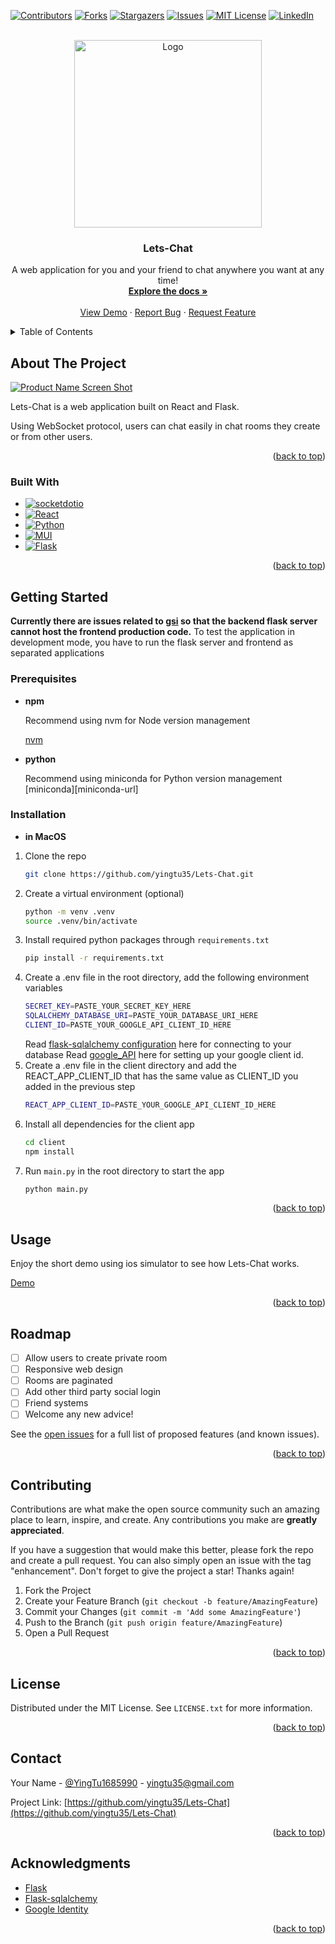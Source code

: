 <!-- Improved compatibility of back to top link: See: https://github.com/othneildrew/Best-README-Template/pull/73 -->
<a name="readme-top"></a>
<!--
*** Thanks for checking out the Best-README-Template. If you have a suggestion
*** that would make this better, please fork the repo and create a pull request
*** or simply open an issue with the tag "enhancement".
*** Don't forget to give the project a star!
*** Thanks again! Now go create something AMAZING! :D
-->



<!-- PROJECT SHIELDS -->
<!--
*** I'm using markdown "reference style" links for readability.
*** Reference links are enclosed in brackets [ ] instead of parentheses ( ).
*** See the bottom of this document for the declaration of the reference variables
*** for contributors-url, forks-url, etc. This is an optional, concise syntax you may use.
*** https://www.markdownguide.org/basic-syntax/#reference-style-links
-->
[![Contributors][contributors-shield]][contributors-url]
[![Forks][forks-shield]][forks-url]
[![Stargazers][stars-shield]][stars-url]
[![Issues][issues-shield]][issues-url]
[![MIT License][license-shield]][license-url]
[![LinkedIn][linkedin-shield]][linkedin-url]



<!-- PROJECT LOGO -->
<br />
<div align="center">
  <a href="https://github.com/yingtu35/Lets-Chat">
    <img src="assets/icon1.png" alt="Logo" width="300">
  </a>

<h3 align="center">Lets-Chat</h3>

  <p align="center">
    A web application for you and your friend to chat anywhere you want at any time!
    <br />
    <a href="https://github.com/yingtu35/Lets-Chat"><strong>Explore the docs »</strong></a>
    <br />
    <br />
    <a href="https://github.com/yingtu35/Lets-Chat">View Demo</a>
    ·
    <a href="https://github.com/yingtu35/Lets-Chat/issues">Report Bug</a>
    ·
    <a href="https://github.com/yingtu35/Lets-Chat/issues">Request Feature</a>
  </p>
</div>



<!-- TABLE OF CONTENTS -->
<details>
  <summary>Table of Contents</summary>
  <ol>
    <li>
      <a href="#about-the-project">About The Project</a>
      <ul>
        <li><a href="#built-with">Built With</a></li>
      </ul>
    </li>
    <li>
      <a href="#getting-started">Getting Started</a>
      <ul>
        <li><a href="#prerequisites">Prerequisites</a></li>
        <li><a href="#installation">Installation</a></li>
      </ul>
    </li>
    <li><a href="#usage">Usage</a></li>
    <li><a href="#roadmap">Roadmap</a></li>
    <li><a href="#contributing">Contributing</a></li>
    <li><a href="#license">License</a></li>
    <li><a href="#contact">Contact</a></li>
    <li><a href="#acknowledgments">Acknowledgments</a></li>
  </ol>
</details>



<!-- ABOUT THE PROJECT -->
## About The Project

[![Product Name Screen Shot][product-screenshot]](https://example.com)

Lets-Chat is a web application built on React and Flask.

Using WebSocket protocol, users can chat easily in chat rooms they create or from other users.

<p align="right">(<a href="#readme-top">back to top</a>)</p>



### Built With

* [![socketdotio][socketdotio.com]][socketdotio-url]
* [![React][React.js]][React-url]
* [![Python][Python.org]][Python-url]
* [![MUI][MUI.com]][MUI-url]
* [![Flask][Flask.org]][Flask-url]

<p align="right">(<a href="#readme-top">back to top</a>)</p>



<!-- GETTING STARTED -->
## Getting Started

**Currently there are issues related to [gsi](https://developers.google.com/identity/gsi/web/reference/js-reference#google.accounts.id.renderButton) so that the backend flask server cannot host the frontend production code.** 
To test the application in development mode, you have to run the flask server and frontend as separated applications

### Prerequisites

* **npm**
  
  Recommend using nvm for Node version management

  [nvm][nvm-url]
* **python**
  
  Recommend using miniconda for Python version management
  [miniconda][miniconda-url]

### Installation
* **in MacOS**
1. Clone the repo
   ```sh
   git clone https://github.com/yingtu35/Lets-Chat.git
   ```
2. Create a virtual environment (optional)
   ```sh
   python -m venv .venv
   source .venv/bin/activate
   ```
3. Install required python packages through `requirements.txt`
   ```sh
   pip install -r requirements.txt
   ```
4. Create a .env file in the root directory, add the following environment variables
    ```sh
    SECRET_KEY=PASTE_YOUR_SECRET_KEY_HERE
    SQLALCHEMY_DATABASE_URI=PASTE_YOUR_DATABASE_URI_HERE
    CLIENT_ID=PASTE_YOUR_GOOGLE_API_CLIENT_ID_HERE
    ```
    Read [flask-sqlalchemy configuration][sqlalchemy-url] here for connecting to your database
    Read [google_API][google_API-url] here for setting up your google client id.
5. Create a .env file in the client directory and add the REACT_APP_CLIENT_ID that has the same value as CLIENT_ID you added in the previous step
   ```sh
   REACT_APP_CLIENT_ID=PASTE_YOUR_GOOGLE_API_CLIENT_ID_HERE
   ```
6. Install all dependencies for the client app
   ```sh
   cd client
   npm install
   ```
7. Run `main.py` in the root directory to start the app
   ```sh
   python main.py
   ```

<p align="right">(<a href="#readme-top">back to top</a>)</p>



<!-- USAGE EXAMPLES -->
## Usage

Enjoy the short demo using ios simulator to see how Lets-Chat works.

[Demo][demo-url]
<!-- 
[![Lets-Chat demo](images/video%20thumbnail.png)](http://www.youtube.com/watch?v=MnJX33HtIVE "Lets-Chat demo") -->

<p align="right">(<a href="#readme-top">back to top</a>)</p>



<!-- ROADMAP -->
## Roadmap

- [ ] Allow users to create private room
- [ ] Responsive web design
- [ ] Rooms are paginated
- [ ] Add other third party social login
- [ ] Friend systems
- [ ] Welcome any new advice!
    <!-- - [ ] Nested Feature -->

See the [open issues](https://github.com/yingtu35/Lets-Chat/issues) for a full list of proposed features (and known issues).

<p align="right">(<a href="#readme-top">back to top</a>)</p>



<!-- CONTRIBUTING -->
## Contributing

Contributions are what make the open source community such an amazing place to learn, inspire, and create. Any contributions you make are **greatly appreciated**.

If you have a suggestion that would make this better, please fork the repo and create a pull request. You can also simply open an issue with the tag "enhancement".
Don't forget to give the project a star! Thanks again!

1. Fork the Project
2. Create your Feature Branch (`git checkout -b feature/AmazingFeature`)
3. Commit your Changes (`git commit -m 'Add some AmazingFeature'`)
4. Push to the Branch (`git push origin feature/AmazingFeature`)
5. Open a Pull Request

<p align="right">(<a href="#readme-top">back to top</a>)</p>



<!-- LICENSE -->
## License

Distributed under the MIT License. See `LICENSE.txt` for more information.

<p align="right">(<a href="#readme-top">back to top</a>)</p>



<!-- CONTACT -->
## Contact

Your Name - [@YingTu1685990](https://twitter.com/YingTu1685990) - yingtu35@gmail.com

Project Link: [https://github.com/yingtu35/Lets-Chat](https://github.com/yingtu35/Lets-Chat)

<p align="right">(<a href="#readme-top">back to top</a>)</p>



<!-- ACKNOWLEDGMENTS -->
## Acknowledgments

* [Flask](https://flask.palletsprojects.com/en/2.3.x/)
* [Flask-sqlalchemy](https://flask-sqlalchemy.palletsprojects.com/en/3.0.x/)
* [Google Identity](https://developers.google.com/identity/gsi/web/guides/overview)
<!-- * []()
* []() -->

<p align="right">(<a href="#readme-top">back to top</a>)</p>



<!-- MARKDOWN LINKS & IMAGES -->
<!-- https://www.markdownguide.org/basic-syntax/#reference-style-links -->
[contributors-shield]: https://img.shields.io/github/contributors/yingtu35/Lets-Chat.svg?style=for-the-badge
[contributors-url]: https://github.com/yingtu35/Lets-Chat/graphs/contributors
[forks-shield]: https://img.shields.io/github/forks/yingtu35/Lets-Chat.svg?style=for-the-badge
[forks-url]: https://github.com/yingtu35/Lets-Chat/network/members
[stars-shield]: https://img.shields.io/github/stars/yingtu35/Lets-Chat.svg?style=for-the-badge
[stars-url]: https://github.com/yingtu35/Lets-Chat/stargazers
[issues-shield]: https://img.shields.io/github/issues/yingtu35/Lets-Chat.svg?style=for-the-badge
[issues-url]: https://github.com/yingtu35/Lets-Chat/issues
[license-shield]: https://img.shields.io/github/license/yingtu35/Lets-Chat.svg?style=for-the-badge
[license-url]: https://github.com/yingtu35/Lets-Chat/blob/master/LICENSE.txt
[linkedin-shield]: https://img.shields.io/badge/-LinkedIn-black.svg?style=for-the-badge&logo=linkedin&colorB=0A66C2
[linkedin-url]: https://linkedin.com/in/yingtu
[product-screenshot]: assets/product.png
[React.js]: https://img.shields.io/badge/React-20232A?style=for-the-badge&logo=react&logoColor=61DAFB
[React-url]: https://reactjs.org/
[Flask.org]: https://img.shields.io/badge/Flask-80CAD4?style=for-the-badge&logo=Flask&logoColor=000000
[Flask-url]: https://www.Flask.com/
[Python.org]: https://img.shields.io/badge/Python-3776AB?style=for-the-badge&logo=Python&logoColor=white
[Python-url]: https://Pythonjs.com/
[socketdotio.com]: https://img.shields.io/badge/socketdotio-010101?style=for-the-badge&logo=socketdotio&logoColor=white
[socketdotio-url]: https://socketdotio.com/
[nvm-url]: https://github.com/nvm-sh/nvm
[MUI.com]: https://img.shields.io/badge/MUI-007FFF?style=for-the-badge&logo=MUI&logoColor=C21325
[MUI-url]: https://mui.com/
[demo-url]: https://youtu.be/7ITpYW81BAs
[google_API-url]: https://developers.google.com/identity/oauth2/web/guides/get-google-api-clientid
[sqlalchemy-url]: https://flask-sqlalchemy.palletsprojects.com/en/2.x/config/

